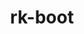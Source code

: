 ---
categories: ["concept"]
tags: ["rk-boot"]
title: "rk-boot"
linkTitle: "rk-boot"
weight: 5
description: >
  A short lead description about this content page. It can be **bold** or _italic_ and can be split over multiple paragraphs.
---
